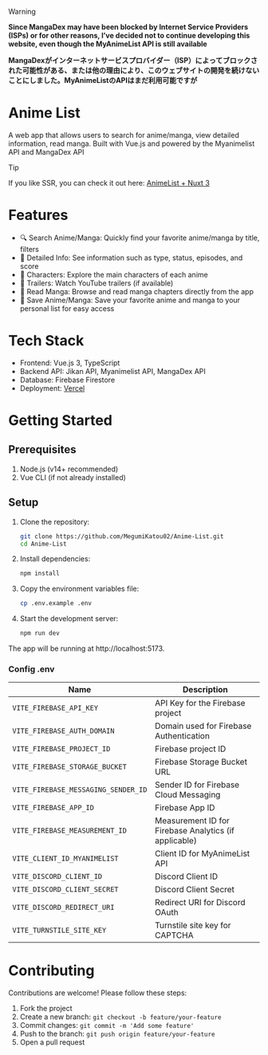 > [!WARNING]
> **Since MangaDex may have been blocked by Internet Service Providers (ISPs) or for other reasons, I’ve decided not to continue developing this website, even though the MyAnimeList API is still available**
>
> **MangaDexがインターネットサービスプロバイダー（ISP）によってブロックされた可能性がある、または他の理由により、このウェブサイトの開発を続けないことにしました。MyAnimeListのAPIはまだ利用可能ですが**
# Anime List

A web app that allows users to search for anime/manga, view detailed information, read manga. Built with Vue.js and powered by the Myanimelist API and MangaDex API

> [!TIP]
> If you like SSR, you can check it out here: [AnimeList + Nuxt 3](https://github.com/MegumiKatou02/AnimeList-Nuxtjs)

# Features

- 🔍 Search Anime/Manga: Quickly find your favorite anime/manga by title, filters
- 📝 Detailed Info: See information such as type, status, episodes, and score
- 🌟 Characters: Explore the main characters of each anime
- 🎥 Trailers: Watch YouTube trailers (if available)
- 📖 Read Manga: Browse and read manga chapters directly from the app
- 💾 Save Anime/Manga: Save your favorite anime and manga to your personal list for easy access

# Tech Stack

- Frontend: Vue.js 3, TypeScript
- Backend API: Jikan API, Myanimelist API, MangaDex API
- Database: Firebase Firestore
- Deployment: [Vercel](https://vercel.com/)

# Getting Started

## Prerequisites

1. Node.js (v14+ recommended)
2. Vue CLI (if not already installed)

## Setup

1. Clone the repository:
   ```bash
   git clone https://github.com/MegumiKatou02/Anime-List.git
   cd Anime-List
   ```
2. Install dependencies:

   ```bash
   npm install
   ```

3. Copy the environment variables file:

   ```bash
   cp .env.example .env
   ```

4. Start the development server:
   ```bash
   npm run dev
   ```

The app will be running at http://localhost:5173.

### Config .env

| Name                                | Description                                           |
| ----------------------------------- | ----------------------------------------------------- |
| `VITE_FIREBASE_API_KEY`             | API Key for the Firebase project                      |
| `VITE_FIREBASE_AUTH_DOMAIN`         | Domain used for Firebase Authentication               |
| `VITE_FIREBASE_PROJECT_ID`          | Firebase project ID                                   |
| `VITE_FIREBASE_STORAGE_BUCKET`      | Firebase Storage Bucket URL                           |
| `VITE_FIREBASE_MESSAGING_SENDER_ID` | Sender ID for Firebase Cloud Messaging                |
| `VITE_FIREBASE_APP_ID`              | Firebase App ID                                       |
| `VITE_FIREBASE_MEASUREMENT_ID`      | Measurement ID for Firebase Analytics (if applicable) |
| `VITE_CLIENT_ID_MYANIMELIST`        | Client ID for MyAnimeList API                         |
| `VITE_DISCORD_CLIENT_ID`            | Discord Client ID                                     |
| `VITE_DISCORD_CLIENT_SECRET`        | Discord Client Secret                                 |
| `VITE_DISCORD_REDIRECT_URI`         | Redirect URI for Discord OAuth                        |
| `VITE_TURNSTILE_SITE_KEY`           | Turnstile site key for CAPTCHA                        |

# Contributing

Contributions are welcome! Please follow these steps:

1. Fork the project
2. Create a new branch: `git checkout -b feature/your-feature`
3. Commit changes: `git commit -m 'Add some feature'`
4. Push to the branch: `git push origin feature/your-feature`
5. Open a pull request
